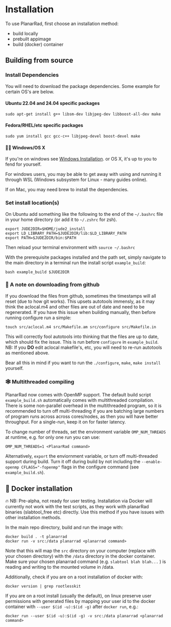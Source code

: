 
# Installation
To use PlanarRad, first choose an installation method:
- build locally
- prebuilt appimage
- build (docker) container

## Building from source
### Install Dependencies
You will need to download the package dependencies. Some example for certain OS's are below.
#### Ubuntu 22.04 and 24.04 specific packages
```
sudo apt-get install g++ libsm-dev libjpeg-dev libboost-all-dev make
```
#### Fedora/RHEL/etc specific packages
```
sudo yum install gcc gcc-c++ libjpeg-devel boost-devel make
```
#### 👩‍💻 Windows/OS X
If you're on windows see [Windows Installation](windows_install.md).
or OS X, it's up to you to fend for yourself. 

For windows users, you may be able to get away with using and running it through WSL (Windows subsystem for Linux - many guides online). 

If on Mac, you may need brew to install the dependencies.

### Set install location(s)
On Ubuntu add something like the following to the end of the `~/.bashrc` file in your home directory (or add it to `~/.zshrc` for zsh). 
```
export JUDE2DIR=$HOME/jude2_install
export LD_LIBRARY_PATH=$JUDE2DIR/lib:$LD_LIBRARY_PATH
export PATH=$JUDE2DIR/bin:$PATH
``` 
Then reload your terminal environment with `source ~/.bashrc`

With the prerequisite packages installed and the path set, simply navigate to the main directory in a terminal run the install script `example_build`:
```
bash example_build $JUDE2DIR
```


### 📜 A note on downloading from github
If you download the files from github, sometimes the timestamps will all reset (due to how git works). This upsets autotools immensly, as it may think the aclocal.m4 and other files are out of date and need to be regenerated. If you have this issue when building manually, then before running configure run a simple:
```
touch src/aclocal.m4 src/Makefile.am src/configure src/Makefile.in
```
This will correctly fool autotools into thinking that the files are up to date, which should fix the issue. This is run before `configure`  in `example_build`. NB: If you **DO** edit aclocal makefile's, etc, you will need to re-run autotools as mentioned above.  

Bear all this in mind if you want to run the `./configure`, `make`, `make install` yourself.

### 🕸 Multithreaded compiling
PlanarRad now comes with OpenMP support. The default build script `example_build.sh` automatically comes with multithreaded compilation.
There is some non-parallel overhead in the multithreaded program, so it is recommended to turn off multi-threading if you are batching large numbers of program runs across across cores/nodes, as then you will have better throughput. For a single-run, keep it on for faster latency.   

To change number of threads, set the environment variable `OMP_NUM_THREADS` at runtime, e.g. for only one run you can use:
```
OMP_NUM_THREADS=1 <PlanarRad command>
```
Alternatively, `export` the enviornment variable, or turn off multi-threaded support during build. Turn it off during build by not including the `--enable-openmp CFLAGS="-fopenmp"` flags in the configure command (see `example_build.sh`).

## 🐋 Docker installation

🔥 NB: Pre-alpha, not ready for user testing. Installation via Docker will currently not work with the test scripts, as they work with planarRad binaries (slabtool_free etc) directly. Use this method if you have issues with other installation methods.  

In the main repo directory, build and run the image with:
```
docker build . -t planarrad
docker run -v src:/data planarrad <planarrad command>
```
Note that this will map the `src` directory on your computer (replace with your chosen directory) with the `/data` directory in the docker container. Make sure your chosen planarrad command (e.g. `slabtool blah blah...` ) is reading and writing to the mounted volume in /data.  

Additionally, check if you are on a root installation of docker with:
```
docker version | grep rootlesskit
```
If you are on a root install (usually the default), on linux preserve user permissions with generated files by mapping your user id to the docker container with `--user $(id -u):$(id -g)` after `docker run`, e.g.:
```
docker run --user $(id -u):$(id -g) -v src:/data planarrad <planarrad command>
```